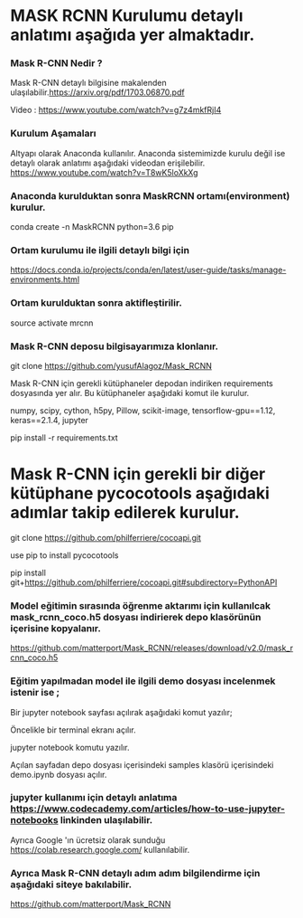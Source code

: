 
# MASK RCNN Kurulumu detaylı anlatımı aşağıda yer almaktadır.

### Mask R-CNN Nedir ?
Mask R-CNN detaylı bilgisine makalenden ulaşılabilir.https://arxiv.org/pdf/1703.06870.pdf

Video : https://www.youtube.com/watch?v=g7z4mkfRjI4

### Kurulum Aşamaları
Altyapı olarak Anaconda kullanılır. Anaconda sistemimizde kurulu değil ise detaylı olarak anlatımı aşağıdaki videodan erişilebilir.
https://www.youtube.com/watch?v=T8wK5loXkXg

### Anaconda kurulduktan sonra MaskRCNN ortamı(environment) kurulur.

conda create -n MaskRCNN python=3.6 pip

### Ortam kurulumu ile ilgili detaylı bilgi için
https://docs.conda.io/projects/conda/en/latest/user-guide/tasks/manage-environments.html

### Ortam kurulduktan sonra aktifleştirilir.
source activate mrcnn

### Mask R-CNN deposu bilgisayarımıza klonlanır.
git clone https://github.com/yusufAlagoz/Mask_RCNN

Mask R-CNN için gerekli kütüphaneler depodan indiriken requirements dosyasında yer alır. Bu kütüphaneler aşağıdaki komut ile kurulur.

numpy, scipy, cython, h5py, Pillow, scikit-image, tensorflow-gpu==1.12, keras==2.1.4, jupyter

pip install -r requirements.txt

# Mask R-CNN için gerekli bir diğer kütüphane pycocotools aşağıdaki adımlar takip edilerek kurulur. 
git clone https://github.com/philferriere/cocoapi.git

use pip to install pycocotools

pip install git+https://github.com/philferriere/cocoapi.git#subdirectory=PythonAPI

### Model eğitimin sırasında öğrenme aktarımı için kullanılcak mask_rcnn_coco.h5 dosyası indirierek depo klasörünün içerisine kopyalanır.
https://github.com/matterport/Mask_RCNN/releases/download/v2.0/mask_rcnn_coco.h5

### Eğitim yapılmadan model ile ilgili demo dosyası incelenmek istenir ise ;

Bir jupyter notebook sayfası açılırak aşağıdaki komut yazılır;

Öncelikle bir terminal ekranı açılır.

jupyter notebook komutu yazılır.

Açılan sayfadan depo dosyası içerisindeki samples klasörü içerisindeki demo.ipynb dosyası açılır.


### jupyter kullanımı için detaylı anlatıma https://www.codecademy.com/articles/how-to-use-jupyter-notebooks linkinden ulaşılabilir.
Ayrıca Google 'ın  ücretsiz olarak sunduğu https://colab.research.google.com/ kullanılabilir.


### Ayrıca Mask R-CNN detaylı adım adım bilgilendirme için aşağıdaki siteye bakılabilir.
https://github.com/matterport/Mask_RCNN

